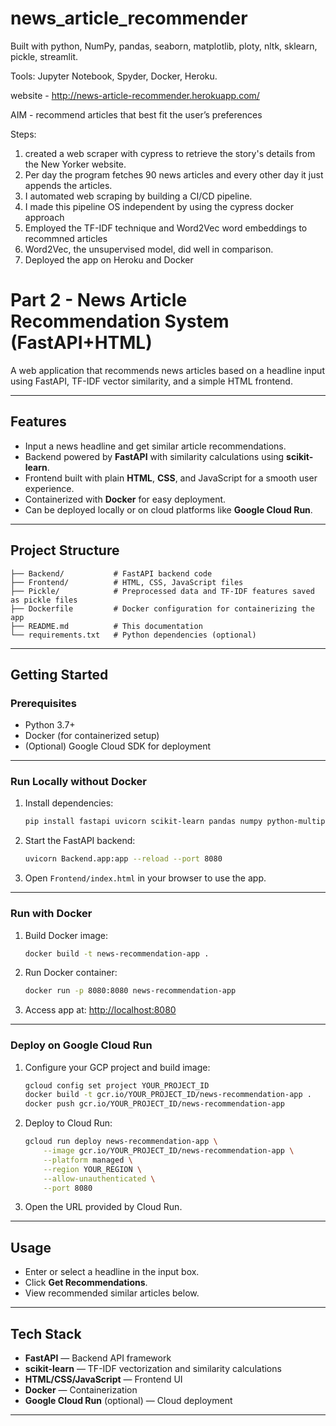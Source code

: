 # news_article_recommender

Built with python, NumPy, pandas, seaborn, matplotlib, ploty, nltk, sklearn, pickle, streamlit.

Tools: Jupyter Notebook, Spyder, Docker, Heroku.

website - http://news-article-recommender.herokuapp.com/

AIM - recommend articles that best fit the user’s preferences

Steps:
1. created a web scraper with cypress to retrieve the story's details from the New Yorker website. 
2. Per day the program fetches 90 news articles and every other day it just appends the articles.
3. I automated web scraping by building a CI/CD pipeline.
4. I made this pipeline OS independent by using the cypress docker approach
5. Employed the TF-IDF technique and Word2Vec word embeddings to recommned articles
6. Word2Vec, the unsupervised model, did well in comparison.
7. Deployed the app on Heroku and Docker


# Part 2 - News Article Recommendation System (FastAPI+HTML)

A web application that recommends news articles based on a headline input using FastAPI, TF-IDF vector similarity, and a simple HTML frontend.

---

## Features

* Input a news headline and get similar article recommendations.
* Backend powered by **FastAPI** with similarity calculations using **scikit-learn**.
* Frontend built with plain **HTML**, **CSS**, and JavaScript for a smooth user experience.
* Containerized with **Docker** for easy deployment.
* Can be deployed locally or on cloud platforms like **Google Cloud Run**.

---

## Project Structure

```
├── Backend/           # FastAPI backend code
├── Frontend/          # HTML, CSS, JavaScript files
├── Pickle/            # Preprocessed data and TF-IDF features saved as pickle files
├── Dockerfile         # Docker configuration for containerizing the app
├── README.md          # This documentation
└── requirements.txt   # Python dependencies (optional)
```

---

## Getting Started

### Prerequisites

* Python 3.7+
* Docker (for containerized setup)
* (Optional) Google Cloud SDK for deployment

---

### Run Locally without Docker

1. Install dependencies:

   ```bash
   pip install fastapi uvicorn scikit-learn pandas numpy python-multipart
   ```

2. Start the FastAPI backend:

   ```bash
   uvicorn Backend.app:app --reload --port 8080
   ```

3. Open `Frontend/index.html` in your browser to use the app.

---

### Run with Docker

1. Build Docker image:

   ```bash
   docker build -t news-recommendation-app .
   ```

2. Run Docker container:

   ```bash
   docker run -p 8080:8080 news-recommendation-app
   ```

3. Access app at: [http://localhost:8080](http://localhost:8080)

---

### Deploy on Google Cloud Run

1. Configure your GCP project and build image:

   ```bash
   gcloud config set project YOUR_PROJECT_ID
   docker build -t gcr.io/YOUR_PROJECT_ID/news-recommendation-app .
   docker push gcr.io/YOUR_PROJECT_ID/news-recommendation-app
   ```

2. Deploy to Cloud Run:

   ```bash
   gcloud run deploy news-recommendation-app \
       --image gcr.io/YOUR_PROJECT_ID/news-recommendation-app \
       --platform managed \
       --region YOUR_REGION \
       --allow-unauthenticated \
       --port 8080
   ```

3. Open the URL provided by Cloud Run.

---

## Usage

* Enter or select a headline in the input box.
* Click **Get Recommendations**.
* View recommended similar articles below.

---

## Tech Stack

* **FastAPI** — Backend API framework
* **scikit-learn** — TF-IDF vectorization and similarity calculations
* **HTML/CSS/JavaScript** — Frontend UI
* **Docker** — Containerization
* **Google Cloud Run** (optional) — Cloud deployment

---

